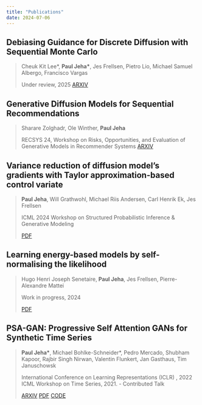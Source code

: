 ```yaml
---
title: "Publications"
date: 2024-07-06
---
```


## Debiasing Guidance for Discrete Diffusion with Sequential Monte Carlo
> Cheuk Kit Lee\*, **Paul Jeha\***, Jes Frellsen, Pietro Lio, Michael Samuel Albergo, Francisco Vargas
>
> Under review, 2025
> [ARXIV](https://arxiv.org/abs/2502.06079)

## Generative Diffusion Models for Sequential Recommendations
> Sharare Zolghadr, Ole Winther, **Paul Jeha**
>
> RECSYS 24, Workshop on Risks, Opportunities, and Evaluation of Generative Models in Recommender Systems
> [ARXIV](https://arxiv.org/abs/2410.19429)


## Variance reduction of diffusion model’s gradients with Taylor approximation-based control variate
> **Paul Jeha**, Will Grathwohl, Michael Riis Andersen, Carl Henrik Ek, Jes Frellsen
> 
> ICML 2024 Workshop on Structured Probabilistic Inference & Generative Modeling
> 
> [PDF](https://openreview.net/pdf?id=YqFIzHAfbk)

## Learning energy-based models by self-normalising the likelihood
> Hugo Henri Joseph Senetaire, **Paul Jeha**, Jes Frellsen, Pierre-Alexandre Mattei
> 
> Work in progress, 2024
> 
> [PDF](https://openreview.net/pdf?id=zrxlSviRqC)

## PSA-GAN: Progressive Self Attention GANs for Synthetic Time Series
> **Paul Jeha\***, Michael Bohlke-Schneider\*, Pedro Mercado, Shubham Kapoor, Rajbir Singh Nirwan, Valentin Flunkert, Jan Gasthaus, Tim Januschowsk
>
> International Conference on Learning Representations (ICLR) , 2022  
> ICML Workshop on Time Series, 2021. - Contributed Talk
> 
>  [ARXIV](https://arxiv.org/abs/2108.00981) [PDF](https://arxiv.org/pdf/2108.00981) [CODE](https://github.com/mbohlkeschneider/psa-gan)



